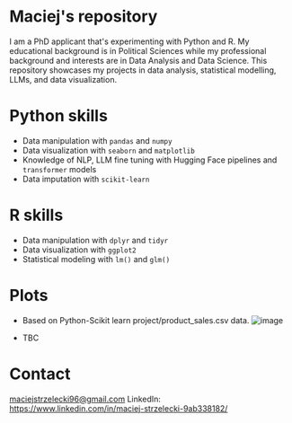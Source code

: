 # Maciej's repository
I am a PhD applicant that's experimenting with Python and R. My educational background is in Political Sciences while my professional background and interests are in Data Analysis and Data Science. This repository showcases my projects in data analysis, statistical modelling, LLMs, and data visualization.

# Python skills
- Data manipulation with `pandas` and `numpy`
- Data visualization with `seaborn` and `matplotlib`
- Knowledge of NLP, LLM fine tuning with Hugging Face pipelines and `transformer` models
- Data imputation with `scikit-learn`

# R skills
- Data manipulation with `dplyr` and `tidyr`
- Data visualization with `ggplot2`
- Statistical modeling with `lm()` and `glm()`

# Plots
- Based on Python-Scikit learn project/product_sales.csv data.
  ![image](https://github.com/user-attachments/assets/30e544fc-c354-4338-ab38-9cd5910ea11e)

- TBC

# Contact
maciejstrzelecki96@gmail.com
LinkedIn: https://www.linkedin.com/in/maciej-strzelecki-9ab338182/
